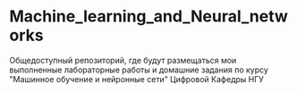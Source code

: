 # Machine_learning_and_Neural_networks
Общедоступный репозиторий, где будут размещаться мои выполненные лабораторные работы и домашние задания по курсу "Машинное обучение и нейронные сети" Цифровой Кафедры НГУ
